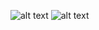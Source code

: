 ![alt text](https://i.pinimg.com/originals/4e/d2/aa/4ed2aa2b88665d2b84123894e254f785.jpg)
![alt text](https://robot-kit.ru/wa-data/public/shop/img/bts7960-11-1.jpg)